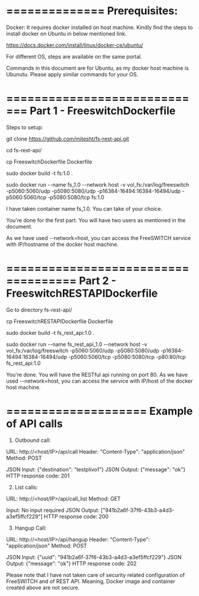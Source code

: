 
==============
Prerequisites:
==============

Docker:
It requires docker installed on host machine. Kindly find the steps to install docker on Ubuntu in below mentioned link.

https://docs.docker.com/install/linux/docker-ce/ubuntu/

For different OS, steps are available on the same portal.

Commands in this document are for Ubuntu, as my docker host machine is Ubunutu. Please apply similar commands for your OS.


=============================
Part 1 - FreeswitchDockerfile
=============================

Steps to setup:

git clone https://github.com/mitesht/fs-rest-api.git

cd fs-rest-api/

cp FreeswitchDockerfile Dockerfile

sudo docker build -t fs:1.0 .

sudo docker run --name fs_1.0 --network host -v vol_fs:/var/log/freeswitch -p5060:5060/udp -p5080:5080/udp -p16384-16494:16384-16494/udp -p5060:5060/tcp -p5080:5080/tcp fs:1.0

I have taken container name fs_1.0. You can take of your choice.

You're done for the first part.
You will have two users as mentioned in the document.

As we have used --network=host, you can access the FreeSWITCH service with IP/hostname of the docker host machine.


====================================
Part 2 - FreeswitchRESTAPIDockerfile
====================================

Go to directory fs-rest-api/

cp FreeswitchRESTAPIDockerfile Dockerfile

sudo docker build -t fs_rest_api:1.0 .

sudo docker run --name fs_rest_api_1.0 --network host -v vol_fs:/var/log/freeswitch -p5060:5060/udp -p5080:5080/udp -p16384-16494:16384-16494/udp -p5060:5060/tcp -p5080:5080/tcp -p80:80/tcp fs_rest_api:1.0

You're done. You will have the RESTful api running on port 80. As we have used --network=host, you can access the service with IP/host of the docker host machine.


====================
Example of API calls
====================

1) Outbound call:

URL: http://<host/IP>/api/call
Header: "Content-Type": "application/json"
Method: POST

JSON Input: {"destination": "testplivo1"}
JSON Output: {"message": "ok"}
HTTP response code: 201


2) List calls:

URL: http://<host/IP>/api/call_list
Method: GET

Input: No input required
JSON Output: ["941b2a6f-37f6-43b3-a4d3-a3ef5ffcf229"]
HTTP response code: 200

3) Hangup Call:

URL: http://<host/IP>/api/hangup
Header: "Content-Type": "application/json"
Method: POST

JSON Input: {"uuid": "941b2a6f-37f6-43b3-a4d3-a3ef5ffcf229"}
JSON Output: {"message": "ok"}
HTTP response code: 202

Please note that I have not taken care of security related configuration of FreeSWITCH and of REST API. Meaning, Docker image and container created above are not secure.
